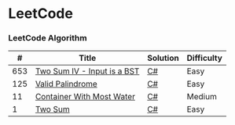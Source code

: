 
LeetCode
========

### LeetCode Algorithm

| # | Title | Solution | Difficulty |
|---| ----- | -------- | ---------- |
|653|[Two Sum IV - Input is a BST](https://leetcode.com/problems/two-sum-iv-input-is-a-bst/) | [C#](./algorithms/csharp/twoSumIVInputIsABST/twoSumIVInputIsABST.cs)|Easy|
|125|[Valid Palindrome](https://leetcode.com/problems/valid-palindrome/)| [C#](./algorithms/csharp/validPalindrome/validPalindrome.cs)|Easy|
|11|[Container With Most Water](https://leetcode.com/problems/container-with-most-water/)| [C#](./algorithms/csharp/containerWithMostWater/containerWithMostWater.cs)|Medium|
|1|[Two Sum](https://leetcode.com/problems/two-sum/)| [C#](./algorithms/csharp/twoSum/twoSum.cs)|Easy|
